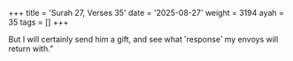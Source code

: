 +++
title = 'Surah 27, Verses 35'
date = '2025-08-27'
weight = 3194
ayah = 35
tags = []
+++

But I will certainly send him a gift, and see what ˹response˺ my envoys will return with.” 